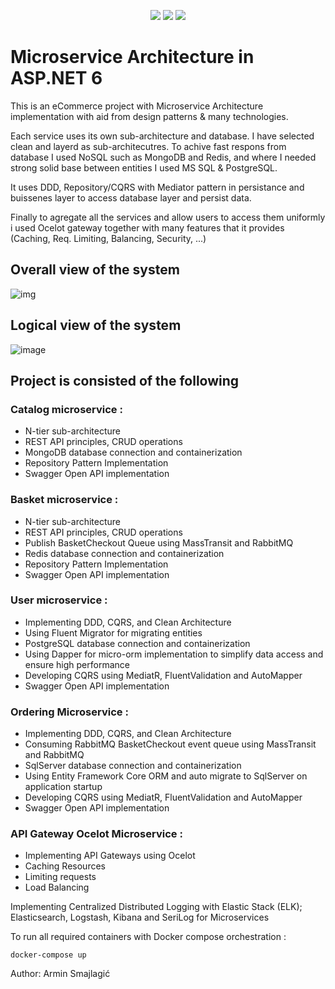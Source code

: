 <p align="center">
	<img src="https://badgen.net/badge/API version/1.0/red">
	<img src="https://badgen.net/badge/.NET/6/cyan">
	<img src="https://badgen.net/badge/icon/Docker?icon=docker&label">
</p>

# Microservice Architecture in ASP.NET 6

This is an eCommerce project with Microservice Architecture implementation with aid from design patterns & many technologies.

Each service uses its own sub-architecture and database. 
I have selected clean and layerd as sub-architecutres. 
To achive fast respons from database I used NoSQL such as MongoDB and Redis, and where I needed strong solid base between entities I used MS SQL & PostgreSQL.

It uses DDD, Repository/CQRS with Mediator pattern in persistance and buissenes layer to access database layer and persist data. 

Finally to agregate all the services and allow users to access them uniformly i used Ocelot gateway together with many features that it provides (Caching, Req. Limiting, Balancing, Security, ...)

## Overall view of the system

![img](https://user-images.githubusercontent.com/45321513/192594683-70e5ea72-5fc3-46ab-bc66-2e7cbb51caad.jpeg)

## Logical view of the system

![image](https://user-images.githubusercontent.com/45321513/211333548-c90bb464-2803-4a63-b735-fa296f3ba5f8.png)

## Project is consisted of the following

### Catalog microservice :
- N-tier sub-architecture
- REST API principles, CRUD operations
- MongoDB database connection and containerization
- Repository Pattern Implementation
- Swagger Open API implementation

### Basket microservice :
- N-tier sub-architecture
- REST API principles, CRUD operations
- Publish BasketCheckout Queue using MassTransit and RabbitMQ
- Redis database connection and containerization
- Repository Pattern Implementation
- Swagger Open API implementation

### User microservice :
- Implementing DDD, CQRS, and Clean Architecture
- Using Fluent Migrator for migrating entities
- PostgreSQL database connection and containerization
- Using Dapper for micro-orm implementation to simplify data access and ensure high performance
- Developing CQRS using MediatR, FluentValidation and AutoMapper
- Swagger Open API implementation

### Ordering Microservice :
- Implementing DDD, CQRS, and Clean Architecture
- Consuming RabbitMQ BasketCheckout event queue using MassTransit and RabbitMQ 
- SqlServer database connection and containerization
- Using Entity Framework Core ORM and auto migrate to SqlServer on application startup
- Developing CQRS using MediatR, FluentValidation and AutoMapper
- Swagger Open API implementation

### API Gateway Ocelot Microservice :
- Implementing API Gateways using Ocelot
- Caching Resources
- Limiting requests
- Load Balancing

Implementing Centralized Distributed Logging with Elastic Stack (ELK); Elasticsearch, Logstash, Kibana and SeriLog for Microservices

<p>
 To run all required containers with Docker compose orchestration : 
	
	docker-compose up
</p>

Author: Armin Smajlagić
